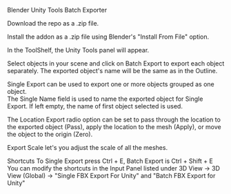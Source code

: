 Blender Unity Tools Batch Exporter

Download the repo as a .zip file.

Install the addon as a .zip file using Blender's "Install From File" option.

In the ToolShelf, the Unity Tools panel will appear.

Select objects in your scene and click on Batch Export to export each object separately.
The exported object's name will be the same as in the Outline.

Single Export can be used to export one or more objects grouped as one object.  
The Single Name field is used to name the exported object for Single Export.
If left empty, the name of first object selected is used.

The Location Export radio option can be set to pass through the location to the exported object (Pass), 
apply the location to the mesh (Apply), or move the object to the origin (Zero).

Export Scale let's you adjust the scale of all the meshes.

Shortcuts
To Single Export press Ctrl + E, Batch Export is Ctrl + Shift + E
You can modify the shortcuts in the Input Panel listed under 
3D View -> 3D View (Global) -> "Single FBX Export For Unity"
and "Batch FBX Export for Unity"
